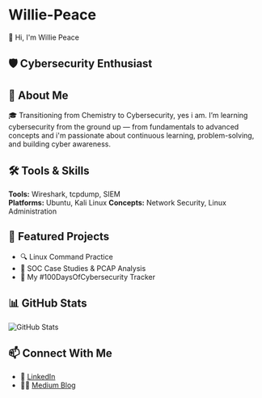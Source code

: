 # Willie-Peace

 👋 Hi, I'm Willie Peace

## 🛡️ Cybersecurity Enthusiast 

##  🔐 About Me

🎓 Transitioning from Chemistry to Cybersecurity, yes i am.
  I’m learning cybersecurity from the ground up — from fundamentals to advanced concepts
 and i'm passionate about continuous learning, problem-solving, and building cyber awareness.

## 🛠️ Tools & Skills
  
**Tools:** Wireshark, tcpdump, SIEM  
**Platforms:** Ubuntu, Kali Linux 
**Concepts:** Network Security, Linux Administration

## 📂 Featured Projects

- 🔍 Linux Command Practice 
- 📁 SOC Case Studies & PCAP Analysis  
- 📓 My #100DaysOfCybersecurity Tracker

## 📊 GitHub Stats

![GitHub Stats](https://github-readme-stats.vercel.app/api?username=cyber-agentberry&show_icons=true&theme=radical)

## 📫 Connect With Me

- 💼 [LinkedIn](https://linkedin.com/in/peace-willie-9306a730a)
- ✍🏾 [Medium Blog](https://medium.com/@peacewillie19)


